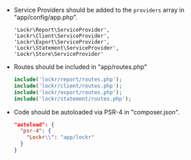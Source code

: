 - Service Providers should be added to the `providers` array in "app/config/app.php".
  ```
  'Lockr\Report\ServiceProvider',
  'Lockr\Client\ServiceProvider',
  'Lockr\Export\ServiceProvider',
  'Lockr\Statement\ServiceProvider',
  'Lockr\Store\ServiceProvider'
  ```
- Routes should be included in "app/routes.php"
  ```php
  include('lockr/report/routes.php');
  include('lockr/client/routes.php');
  include('lockr/export/routes.php');
  include('lockr/statement/routes.php');
  ```
- Code should be autoloaded via PSR-4 in "composer.json".
  ```json
  "autoload": {
    "psr-4": {
      "Lockr\\": "app/lockr"
    }
  }
  ```
